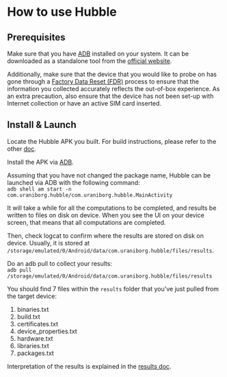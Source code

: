# How to use Hubble

## Prerequisites
Make sure that you have [ADB](https://developer.android.com/studio/command-line/adb)
installed on your system. It can be downloaded as a standalone tool from the
[official website](https://developer.android.com/studio/releases/platform-tools.html).

Additionally, make sure that the device that you would like to probe on has gone
through a [Factory Data Reset (FDR)](https://support.google.com/android/answer/6088915?hl=en)
process to ensure that the information you collected accurately reflects the
out-of-box experience. As an extra precaution, also ensure that the device has
not been set-up with Internet collection or have an active SIM card inserted.

## Install & Launch
Locate the Hubble APK you built. For build instructions, please refer to the
other [doc](hubble_setup.md).

Install the APK via [ADB](https://developer.android.com/studio/command-line/adb#move).

Assuming that you have not changed the package name, Hubble can be launched via
ADB with the following command:<br/>
`adb shell am start -n com.uraniborg.hubble/com.uraniborg.hubble.MainActivity`

It will take a while for all the computations to be completed, and results be
written to files on disk on device. When you see the UI on your device screen,
that means that all computations are completed.

Then, check logcat to confirm where the results are stored on disk on device.
Usually, it is stored at `/storage/emulated/0/Android/data/com.uraniborg.hubble/files/results`.

Do an adb pull to collect your results:<br/>
`adb pull /storage/emulated/0/Android/data/com.uraniborg.hubble/files/results`

You should find 7 files within the `results` folder that you've just pulled
from the target device:<br/>
1. binaries.txt<br/>
2. build.txt<br/>
3. certificates.txt<br/>
4. device_properties.txt<br/>
5. hardware.txt<br/>
6. libraries.txt<br/>
7. packages.txt<br/>

Interpretation of the results is explained in the [results doc](hubble_results.md).